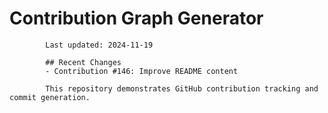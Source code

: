 # Contribution Graph Generator
            
            Last updated: 2024-11-19
            
            ## Recent Changes
            - Contribution #146: Improve README content
            
            This repository demonstrates GitHub contribution tracking and commit generation.
        